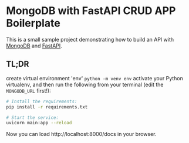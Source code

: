 # MongoDB with FastAPI CRUD APP Boilerplate

This is a small sample project demonstrating how to build an API with [MongoDB](https://developer.mongodb.com/) and [FastAPI](https://fastapi.tiangolo.com/).

## TL;DR

create virtual environment 'env'
```python -m venv env```
activate your Python virtualenv, and then run the following from your terminal (edit the `MONGODB_URL` first!):

```bash
# Install the requirements:
pip install -r requirements.txt

# Start the service:
uvicorn main:app --reload
```

Now you can load http://localhost:8000/docs in your browser.
